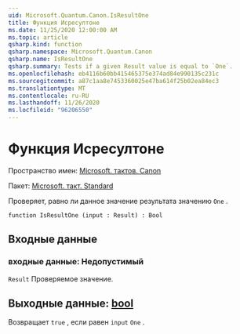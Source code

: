 ```yaml
---
uid: Microsoft.Quantum.Canon.IsResultOne
title: Функция Исресултоне
ms.date: 11/25/2020 12:00:00 AM
ms.topic: article
qsharp.kind: function
qsharp.namespace: Microsoft.Quantum.Canon
qsharp.name: IsResultOne
qsharp.summary: Tests if a given Result value is equal to `One`.
ms.openlocfilehash: eb4116b60bb415465375e374ad84e990135c231c
ms.sourcegitcommit: a87c1aa8e7453360025e47ba614f25b02ea84ec3
ms.translationtype: MT
ms.contentlocale: ru-RU
ms.lasthandoff: 11/26/2020
ms.locfileid: "96206550"
---
```

# <a name="isresultone-function"></a>Функция Исресултоне

Пространство имен: [Microsoft. тактов. Canon](xref:Microsoft.Quantum.Canon)

Пакет: [Microsoft. такт. Standard](https://nuget.org/packages/Microsoft.Quantum.Standard)


Проверяет, равно ли данное значение результата значению `One` .

```qsharp
function IsResultOne (input : Result) : Bool
```


## <a name="input"></a>Входные данные

### <a name="input--__invalidresult__"></a>входные данные: __Недопустимый <Result>__

`Result` Проверяемое значение.



## <a name="output--bool"></a>Выходные данные: [bool](xref:microsoft.quantum.lang-ref.bool)

Возвращает `true` , если равен `input` `One` .